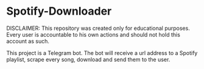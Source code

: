 # Spotify-Downloader

DISCLAIMER:
This repository was created only for educational purposes.
Every user is accountable to his own actions and should not hold this account as such.

This project is a Telegram bot.
The bot will receive a url address to a Spotify playlist, scrape every song, download and send them to the user.
